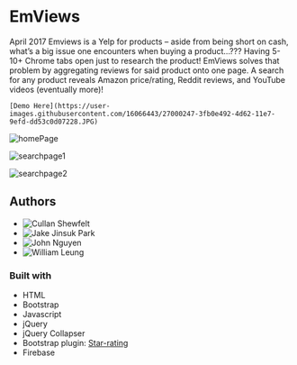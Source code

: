 # EmViews
April 2017
Emviews is a Yelp for products – aside from being short on cash, what’s a big issue one encounters when buying a product…??? Having 5-10+ Chrome tabs open just to research the product! EmViews solves that problem by aggregating reviews for said product onto one page. A search for any product reveals Amazon price/rating, Reddit reviews, and YouTube videos (eventually more)!

```[Demo Here](https://user-images.githubusercontent.com/16066443/27000247-3fb0e492-4d62-11e7-9efd-dd53c0d07228.JPG)```

![homePage](https://user-images.githubusercontent.com/16066443/26999981-f8583926-4d5a-11e7-8a9f-c6e6c016b184.PNG)

![searchpage1](https://user-images.githubusercontent.com/16066443/27000252-6d8d6372-4d62-11e7-8742-67004bfb09dd.JPG)

![searchpage2](https://user-images.githubusercontent.com/16066443/27000253-700ba974-4d62-11e7-864a-01564002bd8d.JPG)

## Authors
 - ![Cullan Shewfelt](https://github.com/cullanrocks)
 - ![Jake Jinsuk Park](https://github.com/bluffingtuna)
 - ![John Nguyen](https://github.com/drjohnsez)
 - ![William Leung](https://github.com/thisiswhale)


### Built with
 - HTML
 - Bootstrap
 - Javascript
 - jQuery
 - jQuery Collapser
 - Bootstrap plugin: [Star-rating](http://plugins.krajee.com/star-rating)
 - Firebase

